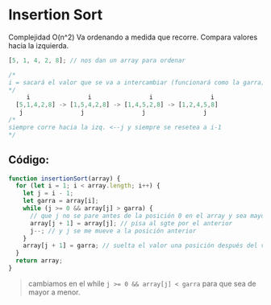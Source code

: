 # Insertion Sort

Complejidad O(n^2)
Va ordenando a medida que recorre. Compara valores hacia la izquierda.

```js
[5, 1, 4, 2, 8]; // nos dan un array para ordenar

/*
i = sacará el valor que se va a intercambiar (funcionará como la garra)
*/
     i                i                i                i
  [5,1,4,2,8] -> [1,5,4,2,8] -> [1,4,5,2,8] -> [1,2,4,5,8]
   j                j                j                j
/*
siempre corre hacia la izq. <--j y siempre se resetea a i-1
*/
```

## Código:

```js
function insertionSort(array) {
  for (let i = 1; i < array.length; i++) {
    let j = i - 1;
    let garra = array[i];
    while (j >= 0 && array[j] > garra) {
      // que j no se pare antes de la posición 0 en el array y sea mayor al valor que tiene i
      array[j + 1] = array[j]; // pisa al sgte por el anterior
      j--; // y j se me mueve a la posición anterior
    }
    array[j + 1] = garra; // suelta el valor una posición después del valor en donde quedó
  }
  return array;
}
```

> cambiamos en el while `j >= 0 && array[j] < garra` para que sea de mayor a menor.
